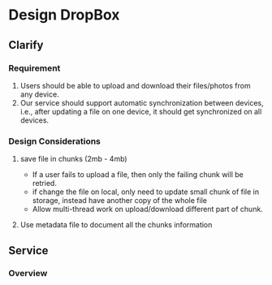 # Design DropBox
## Clarify
### Requirement
1. Users should be able to upload and download their files/photos from any device.
2. Our service should support automatic synchronization between devices, i.e., after updating a file on one device, it should get synchronized on all devices.


### Design Considerations
1. save file in chunks (2mb - 4mb)
	- If a user fails to upload a file, then only the failing chunk will be retried.
	- if change the file on local, only need to update small chunk of file in storage, instead have another copy of the whole file
	- Allow multi-thread work on upload/download different part of chunk.

2. Use metadata file to document all the chunks information
	

## Service
### Overview
